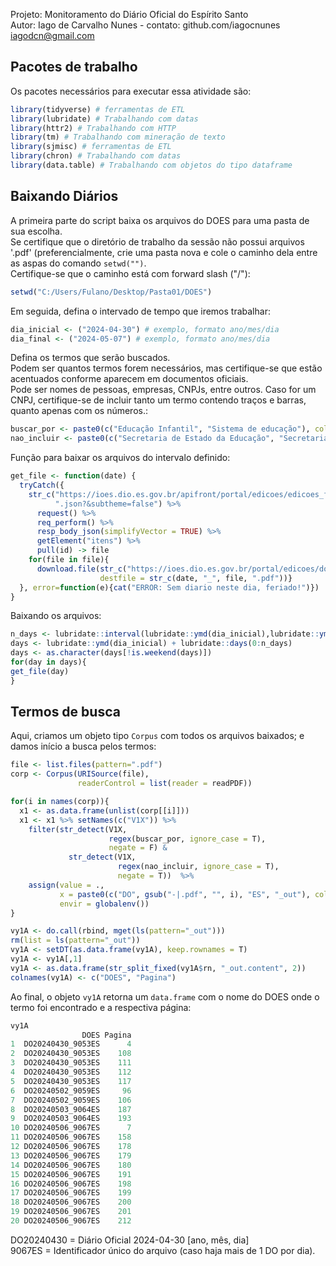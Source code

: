 Projeto: Monitoramento do Diário Oficial do Espírito Santo<br>
Autor: Iago de Carvalho Nunes - contato: github.com/iagocnunes iagodcn@gmail.com

## Pacotes de trabalho
Os pacotes necessários para executar essa atividade são:
````R
library(tidyverse) # ferramentas de ETL
library(lubridate) # Trabalhando com datas
library(httr2) # Trabalhando com HTTP
library(tm) # Trabalhando com mineração de texto
library(sjmisc) # ferramentas de ETL
library(chron) # Trabalhando com datas
library(data.table) # Trabalhando com objetos do tipo dataframe
````

## Baixando Diários
A primeira parte do script baixa os arquivos do DOES para uma pasta de sua escolha.  <br>
Se certifique que o diretório de trabalho da sessão não possui arquivos '.pdf' (preferencialmente, crie uma pasta nova e cole o caminho dela entre as aspas do comando ```setwd("")```.  <br>
Certifique-se que o caminho está com forward slash ("/"):
````R
setwd("C:/Users/Fulano/Desktop/Pasta01/DOES")
````
Em seguida, defina o intervado de tempo que iremos trabalhar:
````R
dia_inicial <- ("2024-04-30") # exemplo, formato ano/mes/dia
dia_final <- ("2024-05-07") # exemplo, formato ano/mes/dia
````
Defina os termos que serão buscados. <br>
Podem ser quantos termos forem necessários, mas certifique-se que estão acentuados conforme aparecem em documentos oficiais. <br>
Pode ser nomes de pessoas, empresas, CNPJs, entre outros. Caso for um CNPJ, certifique-se de incluir tanto um termo contendo traços e barras, quanto apenas com os números.:
````R
buscar_por <- paste0(c("Educação Infantil", "Sistema de educação"), collapse = "|") # exemplos
nao_incluir <- paste0(c("Secretaria de Estado da Educação", "Secretaria Municipal de Educação"), collapse = "|") # exemplos
````
Função para baixar os arquivos do intervalo definido:
````R
get_file <- function(date) {
  tryCatch({
    str_c("https://ioes.dio.es.gov.br/apifront/portal/edicoes/edicoes_from_data/", date, 
          ".json?&subtheme=false") %>%
      request() %>%
      req_perform() %>%
      resp_body_json(simplifyVector = TRUE) %>%
      getElement("itens") %>%
      pull(id) -> file
    for(file in file){
      download.file(str_c("https://ioes.dio.es.gov.br/portal/edicoes/download/", file), mode = "wb", 
                    destfile = str_c(date, "_", file, ".pdf"))}
  }, error=function(e){cat("ERROR: Sem diario neste dia, feriado!")})
}
````
Baixando os arquivos:
````R
n_days <- lubridate::interval(lubridate::ymd(dia_inicial),lubridate::ymd(dia_final))/lubridate::days(1)
days <- lubridate::ymd(dia_inicial) + lubridate::days(0:n_days)
days <- as.character(days[!is.weekend(days)])
for(day in days){
get_file(day)
}
````
## Termos de busca
Aqui, criamos um objeto tipo ```Corpus``` com todos os arquivos baixados; e damos início a busca pelos termos:
````R
file <- list.files(pattern=".pdf")
corp <- Corpus(URISource(file),
               readerControl = list(reader = readPDF))

for(i in names(corp)){
  x1 <- as.data.frame(unlist(corp[[i]]))
  x1 <- x1 %>% setNames(c("V1X")) %>%
    filter(str_detect(V1X,
                      regex(buscar_por, ignore_case = T),
                      negate = F) & 
             str_detect(V1X,
                        regex(nao_incluir, ignore_case = T),
                        negate = T))  %>%
    assign(value = .,
           x = paste0(c("DO", gsub("-|.pdf", "", i), "ES", "_out"), collapse = ""),
           envir = globalenv())
}

vy1A <- do.call(rbind, mget(ls(pattern="_out")))
rm(list = ls(pattern="_out"))
vy1A <- setDT(as.data.frame(vy1A), keep.rownames = T)
vy1A <- vy1A[,1]
vy1A <- as.data.frame(str_split_fixed(vy1A$rn, "_out.content", 2)) 
colnames(vy1A) <- c("DOES", "Pagina")
````
Ao final, o objeto ```vy1A``` retorna um ```data.frame``` com o nome do DOES onde o termo foi encontrado e a respectiva página:
````R
vy1A
                DOES Pagina
1  DO20240430_9053ES      4
2  DO20240430_9053ES    108
3  DO20240430_9053ES    111
4  DO20240430_9053ES    112
5  DO20240430_9053ES    117
6  DO20240502_9059ES     96
7  DO20240502_9059ES    106
8  DO20240503_9064ES    187
9  DO20240503_9064ES    193
10 DO20240506_9067ES      7
11 DO20240506_9067ES    158
12 DO20240506_9067ES    178
13 DO20240506_9067ES    179
14 DO20240506_9067ES    180
15 DO20240506_9067ES    191
16 DO20240506_9067ES    198
17 DO20240506_9067ES    199
18 DO20240506_9067ES    200
19 DO20240506_9067ES    201
20 DO20240506_9067ES    212
````
DO20240430 = Diário Oficial 2024-04-30 [ano, mês, dia] <br>
9067ES = Identificador único do arquivo (caso haja mais de 1 DO por dia).
